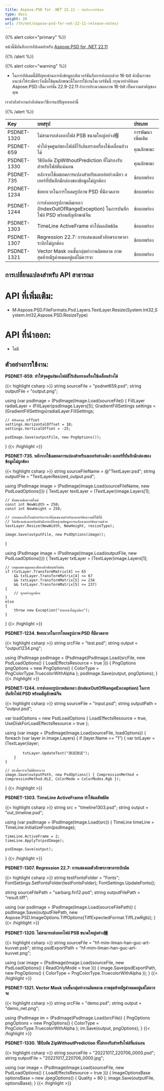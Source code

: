 ```yaml
---
title: Aspose.PSD for .NET 22.11 - บันทึกการอัปเดต
type: docs
weight: 20
url: /th/net/aspose-psd-for-net-22-11-release-notes/
---
```


{{% alert color="primary" %}}

หน้านี้มีบันทึกการอัปเดตสำหรับ [Aspose.PSD for .NET 22.11](https://www.nuget.org/packages/Aspose.PSD/)

{{% /alert %}}

{{% alert color="warning" %}}

- ในการอัปเดตนี้มีปัญหาด้านการดึงข้อมูลกลับเวอร์ชันกับการส่งออกด้วย 16-bit ดังนั้นเราขอแนะนำให้ระมัดระวังเมื่อใช้คุณลักษณะนี้ในการใช้งานในเวอร์ชันนี้
กรุณาอย่าอัปเดต Aspose.PSD เป็นเวอร์ชัน 22.9-22.11 ถ้าการประมวลผลภาพ 16-bit เป็นความสาคัญของคุณ

เรากำลังทำงานกำลังค้นหาวิธีการแก้ปัญหาเหล่านี้

{{% /alert %}}

|**Key**|**บทสรุป**|**ประเภท**|
| :- | :- | :- |
|PSDNET-1320|ไม่สามารถส่งออกไฟล์ PSB ขนาดใหญ่อย่าง極|การพัฒนาเพิ่มเติม|
|PSDNET-659|ทำให้จุดศูนย์ของไฟล์สีไร้เส้นทรงเครื่องใช้เคลื่อนย้างได้|คุณลักษณะ|
|PSDNET-1330|วิธีบีบอัด ZipWithoutPrediction ที่ไม่รองรับสำหรับไฟล์ที่แน่นอน|คุณลักษณะ|
|PSDNET-735|หลังจากใช้เมธอดการแปลงสำหรับเลเยอ์อย่างเดียว ลเยอร์ที่บันทึกมีกล่องของข้อมูลไม่ถูกต้อง|ข้อบกพร่อง|
|PSDNET-1234|ข้อยกเวกในการโหลดรูปภาพ PSD ที่มีลวดลาย|ข้อบกพร่อง|
|PSDNET-1244|การส่งออกรูปภาพล้มเหลว (IndexOutOfRangeException) ในการบันทึกไฟล์ PSD พร้อมสัญลักษณ์จีน|ข้อบกพร่อง|
|PSDNET-1303|TimeLine ActiveFrame ทำให้ผลลัพธ์ผิด|ข้อบกพร่อง|
|PSDNET-1307|Regression 22.7: การแสดงผลตัวอักษรภาษาอาระบิกไม่ถูกต้อง|ข้อบกพร่อง|
|PSDNET-1321|Vector Mask บนชั้นกลุ่มทำงานผิดพลาด ภาพสุดท้ายมีรูดำหมดอยู่แต่ไม่ควรจะ|ข้อบกพร่อง|


## **การเปลี่ยนแปลงสำหรับ API สาธารณะ**
# **API ที่เพิ่มเติม:**
- M:Aspose.PSD.FileFormats.Psd.Layers.TextLayer.Resize(System.Int32,System.Int32,Aspose.PSD.ResizeType)


# **API ที่นำออก:**
- ไม่มี


## **ตัวอย่างการใช้งาน:**

**PSDNET-659. ทำให้จุดศูนย์ของไฟล์สีไร้เส้นทรงเครื่องใช้เคลื่อนย้างได้**

{{< highlight csharp >}}
string sourceFile = "psdnet659.psd";
string outputFile = "output.png";

using (var psdImage = (PsdImage)Image.Load(sourceFile))
{
    FillLayer radialLayer = (FillLayer)psdImage.Layers[5];
    GradientFillSettings settings = (GradientFillSettings)radialLayer.FillSettings;

    // อัปเดตจุด offset
    settings.HorizontalOffset = 10;
    settings.VerticalOffset = -25;

    psdImage.Save(outputFile, new PngOptions());
}
{{< /highlight >}}

**PSDNET-735. หลังจากใช้เมธอดการแปลงสำหรับเลเยอร์อย่างเดียว ลเยอร์ที่บันทึกมีกล่องของข้อมูลไม่ถูกต้อง**

{{< highlight csharp >}}
string sourceFileName = @"TextLayer.psd";
string outputFile = "TextLayerResized_output.psd";

using (PsdImage image = (PsdImage)Image.Load(sourceFileName, new PsdLoadOptions()))
{
    TextLayer textLayer = (TextLayer)image.Layers[1];

    // ตั้งขนาดข้อความใหม่
    const int NewWidth = 250;
    const int NewHeight = 250;

    // กำหนดกลไกใหม่สำหรับการเปลี่ยนขนาดสำหรับเลเยอร์ข้อความที่ใช้ที่นี่
    // ไม่เพียงแต่เลเยอร์แต่ยังมีการเปลี่ยนฐานข้อมูลการแปลงเลเยอร์ข้อความด้วย
    textLayer.Resize(NewWidth, NewHeight, resizeType);

    image.Save(outputFile, new PsdOptions(image));
}

using (PsdImage image = (PsdImage)Image.Load(outputFile, new PsdLoadOptions()))
{
    TextLayer txtLayer = (TextLayer)image.Layers[1];

    // เหตุผลของมุมลดลงคือเบต้าฟอนต์เริ่มต้น
    if (txtLayer.TransformMatrix[4] >= 65 
        && txtLayer.TransformMatrix[4] <= 67
        && txtLayer.TransformMatrix[5] >= 234
        && txtLayer.TransformMatrix[5] <= 237)
    {
        // ทุกอย่างถูกต้อง
    }
    else
    {
        throw new Exception("ตำแหน่งไม่ถูกต้อง");
    }
}
{{< /highlight >}}


**PSDNET-1234. ข้อยกเวกในการโหลดรูปภาพ PSD ที่มีลวดลาย**

{{< highlight csharp >}}
string srcFile = "test.psd";
string output = "output1234.png";

using (PsdImage psdImage = (PsdImage)PsdImage.Load(srcFile,
new PsdLoadOptions() { LoadEffectsResource = true }))
{
    PngOptions pngOptions = new PngOptions() { ColorType = PngColorType.TruecolorWithAlpha };
    psdImage.Save(output, pngOptions);
}
{{< /highlight >}}


**PSDNET-1244. การส่งออกรูปภาพล้มเหลว (IndexOutOfRangeException) ในการบันทึกไฟล์ PSD พร้อมสัญลักษณ์จีน**

{{< highlight csharp >}}
string sourceFile = "input.psd";
string outputPath = "output.psd";

var loadOptions = new PsdLoadOptions
{
    LoadEffectsResource = true,
    UseDiskForLoadEffectsResource = true
};

using (var image = (PsdImage)Image.Load(sourceFile, loadOptions))
{
    foreach (var layer in image.Layers)
    {
        if (layer.Name == "1")
        {
            var txtLayer = (TextLayer)layer;

            txtLayer.UpdateText("测试测试");
        }
    }

    // ตรงนี้ควรจะไม่มีข้อยกเวก
    image.Save(outputPath, new PsdOptions() { CompressionMethod = CompressionMethod.RLE, ColorMode = ColorModes.Rgb });
}
{{< /highlight >}}


**PSDNET-1303. TimeLine ActiveFrame ทำให้ผลลัพธ์ผิด**

{{< highlight csharp >}}
string src = "timeline1303.psd";
string output = "out_timeline.psd";

using (var psdImage = (PsdImage)Image.Load(src))
{
    TimeLine timeLine = TimeLine.InitializeFrom(psdImage);

    timeLine.ActiveFrame = 2;
    timeLine.ApplyTo(psdImage);

    psdImage.Save(output);
}
{{< /highlight >}}


**PSDNET-1307. Regression 22.7: การแสดงผลตัวอักษรภาษาอาระบิกผิด**

{{< highlight csharp >}}
string testFontsFolder = "Fonts";
FontSettings.SetFontsFolder(testFontsFolder);
FontSettings.UpdateFonts();

string sourceFilePath = "sarbarg.fin12.psd";
string outputFilePath = "result.tiff";

using (var psdImage = (PsdImage)Image.Load(sourceFilePath))
{
    psdImage.Save(outputFilePath, new Aspose.PSD.ImageOptions.TiffOptions(TiffExpectedFormat.TiffLzwRgb));
}
{{< /highlight >}}


**PSDNET-1320. ไม่สามารถส่งออกไฟล์ PSB ขนาดใหญ่อย่าง極**

{{< highlight csharp >}}
string sourceFile = "hf-mim-liman-han-guc-art-kuvvet.psb";
string psdExportPath = "hf-mim-liman-han-guc-art-kuvvet.png";

using (var image = (PsdImage)Image.Load(sourceFile, new PsdLoadOptions() { ReadOnlyMode = true }))
{
    image.Save(psdExportPath, new PngOptions() { ColorType = PngColorType.TruecolorWithAlpha });
}
{{< /highlight >}}


**PSDNET-1321. Vector Mask บนชั้นกลุ่มทำงานผิดพลาด ภาพสุดท้ายมีรูดำหมดอยู่แต่ไม่ควรจะ**

{{< highlight csharp >}}
string srcFile = "demo.psd";
string output = "demo_net.png";

using (PsdImage im = (PsdImage)PsdImage.Load(srcFile))
{
    PngOptions pngOptions = new PngOptions() { ColorType = PngColorType.TruecolorWithAlpha };
    im.Save(output, pngOptions);
}
{{< /highlight >}}


**PSDNET-1330. วิธีบีบอัด ZipWithoutPrediction ที่ไม่รองรับสำหรับไฟล์ที่แน่นอน**

{{< highlight csharp >}}
string sourceFile = "20221017_220706_0000.psd";
string outputFile = "20221017_220706_0000.jpg";

using (var image = (PsdImage)Image.Load(sourceFile, new PsdLoadOptions() { LoadEffectsResource = true }))
{
    ImageOptionsBase optionsBase = new JpegOptions() { Quality = 80 };
    image.Save(outputFile, optionsBase);
}
{{< /highlight >}}
